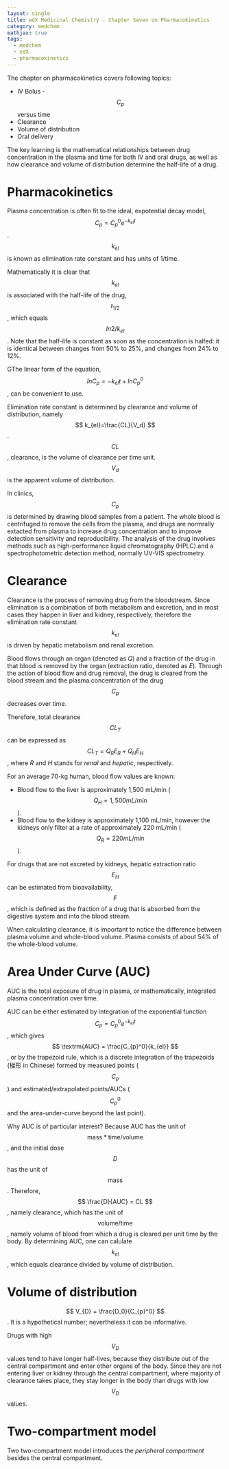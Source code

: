 ```yaml
---
layout: single
title: edX Medicinal Chemistry - Chapter Seven on Pharmacokinetics
category: medchem
mathjax: true
tags: 
  - medchem
  - edX
  - pharmacokinetics
---
```



The chapter on pharmacokinetics covers following topics:

* IV Bolus - $$ C_{p} $$ versus time
* Clearance
* Volume of distribution
* Oral delivery

The key learning is the mathematical relationships between drug concentration in the plasma and time for both IV and oral drugs, as well as how clearance and volume of distribution determine the half-life of a drug.

# Pharmacokinetics

Plasma concentration is often fit to the ideal, expotential decay model, $$ C_p = {C_p}^0e^{-k_{el}t} $$. $$ k_{el} $$ is known as elimination rate constant and has units of 1/time.

Mathematically it is clear that $$ k_{el} $$ is associated with the half-life of the drug, $$ t_{1/2} $$, which equals $$ ln2/k_{el} $$. Note that the half-life is constant as soon as the concentration is halfed: it is identical between changes from 50% to 25%, and changes from 24% to 12%. 

GThe linear form of the equation, $$ lnC_p = -k_{el}t + ln{C_p}^0 $$, can be convenient to use.

Elimination rate constant is determined by clearance and volume of distribution, namely $$ k_{el}=\frac{CL}{V_d} $$. $$ CL $$, clearance, is the volume of clearance per time unit. $$ V_d $$ is the apparent volume of distribution.

In clinics, $$ C_p $$ is determined by drawing blood samples from a patient. The whole blood is centrifuged to remove the cells from the plasma, and drugs are normrally extacted from plasma to increase drug concentration and to improve detection sensitivity and reproducibility. The analysis of the drug involves methods such as high-performance liquid chromatography (HPLC) and a spectrophotometric detection method, normally UV-VIS spectrometry.

# Clearance

Clearance is the process of removing drug from the bloodstream. Since elimination is a combination of both metabolism and excretion, and in most cases they happen in liver and kidney, respectively, therefore the elimination rate constant $$ k_{el} $$ is driven by hepatic metabolism and renal excretion.

Blood flows through an organ (denoted as *Q*) and a fraction of the drug in that blood is removed by the organ (extraction ratio, denoted as *E*). Through the action of blood flow and drug removal, the drug is cleared from the blood stream and the plasma concentration of the drug $$ C_p $$ decreases over time.

Therefore, total clearance $$ CL_{T} $$ can be expressed as $$ CL_{T}=Q_{R}E_{R}+Q_{H}E_{H} $$, where *R* and *H* stands for *renal* and *hepatic*, respectively.

For an average 70-kg human, blood flow values are known:
* Blood flow to the liver is approximately 1,500 mL/min ($$ Q_{H} = 1,500 mL/min $$).
* Blood flow to the kidney is approximately 1,100 mL/min, however the kidneys only filter at a rate of approximately 220 mL/min ($$ Q_{R} = 220 mL/min $$).

For drugs that are not excreted by kidneys, hepatic extraction ratio $$ E_{H} $$ can be estimated from bioavailability, $$ F $$, which is defined as the fraction of a drug that is absorbed from the digestive system and into the blood stream.

When calculating clearance, it is important to notice the difference between plasma volume and whole-blood volume. Plasma consists of about 54% of the whole-blood volume.

# Area Under Curve (AUC)

AUC is the total exposure of drug in plasma, or mathematically, integrated plasma concentration over time. 

AUC can be either estimated by integration of the exponential function $$ C_{p} = {C_{p}}^0e^{-k_{el}t} $$, which gives $$ \textrm{AUC} = \frac{C_{p}^0}{k_{el}} $$, or by the trapezoid rule, which is a discrete integration of the trapezoids (梯形 in Chinese) formed by measured points ($$ C_p $$) and estimated/extrapolated points/AUCs ($$ {C_p}^0 $$ and the area-under-curve beyond the last point).

Why AUC is of particular interest? Because AUC has the unit of $$ \textrm{mass}*\textrm{time}/\textrm{volume} $$ , and the initial dose $$ D $$ has the unit of $$ \textrm{mass} $$. Therefore, $$ \frac{D}{AUC} = CL $$, namely clearance, which has the unit of $$ \textrm{volume}/\textrm{time} $$, namely volume of blood from which a drug is cleared per unit time by the body. By determining AUC, one can calulate $$ k_{el} $$, which equals clearance divided by volume of distribution.

# Volume of distribution

$$ V_{D} = \frac{D_0}{C_{p}^0} $$. It is a hypothetical number; nevertheless it can be informative.

Drugs with high $$ V_{D} $$ values tend to have longer half-lives, because they distribute out of the central compartment and enter other organs of the body. Since they are not entering liver or kidney through the central compartment, where majority of clearance takes place, they stay longer in the body than drugs with low $$ V_{D} $$ values.

# Two-compartment model

Two two-compartment model introduces the *peripheral compartment* besides the central compartment.
